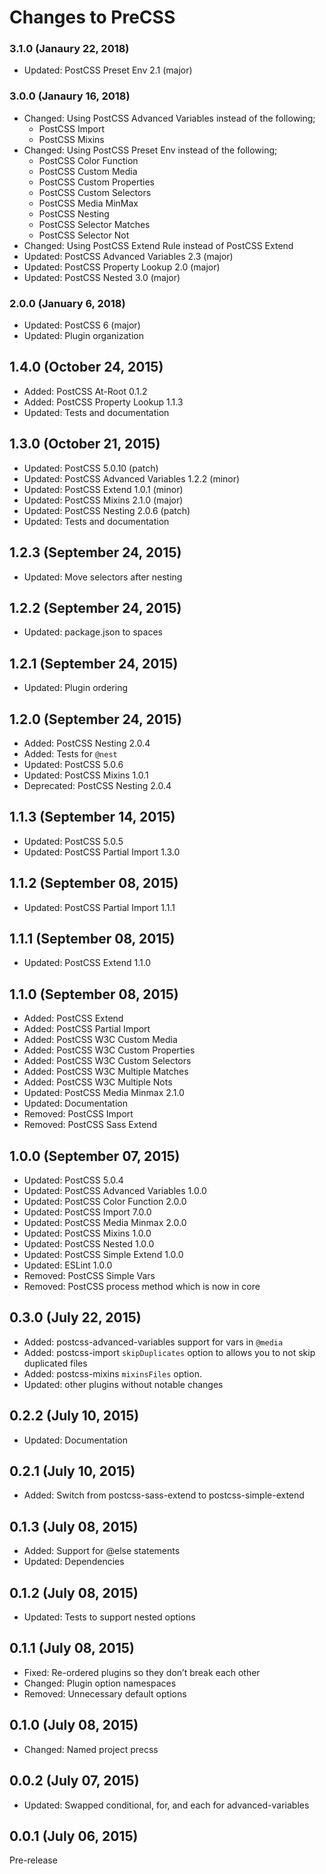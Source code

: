 # Changes to PreCSS

### 3.1.0 (Janaury 22, 2018)

- Updated: PostCSS Preset Env 2.1 (major)

### 3.0.0 (Janaury 16, 2018)

- Changed: Using PostCSS Advanced Variables instead of the following;
  - PostCSS Import
  - PostCSS Mixins
- Changed: Using PostCSS Preset Env instead of the following;
  - PostCSS Color Function
  - PostCSS Custom Media
  - PostCSS Custom Properties
  - PostCSS Custom Selectors
  - PostCSS Media MinMax
  - PostCSS Nesting
  - PostCSS Selector Matches
  - PostCSS Selector Not
- Changed: Using PostCSS Extend Rule instead of PostCSS Extend
- Updated: PostCSS Advanced Variables 2.3 (major)
- Updated: PostCSS Property Lookup 2.0 (major)
- Updated: PostCSS Nested 3.0 (major)

### 2.0.0 (January 6, 2018)

- Updated: PostCSS 6 (major)
- Updated: Plugin organization

## 1.4.0 (October 24, 2015)

- Added: PostCSS At-Root 0.1.2
- Added: PostCSS Property Lookup 1.1.3
- Updated: Tests and documentation

## 1.3.0 (October 21, 2015)

- Updated: PostCSS 5.0.10 (patch)
- Updated: PostCSS Advanced Variables 1.2.2 (minor)
- Updated: PostCSS Extend 1.0.1 (minor)
- Updated: PostCSS Mixins 2.1.0 (major)
- Updated: PostCSS Nesting 2.0.6 (patch)
- Updated: Tests and documentation

## 1.2.3 (September 24, 2015)

- Updated: Move selectors after nesting

## 1.2.2 (September 24, 2015)

- Updated: package.json to spaces

## 1.2.1 (September 24, 2015)

- Updated: Plugin ordering

## 1.2.0 (September 24, 2015)

- Added: PostCSS Nesting 2.0.4
- Added: Tests for `@nest`
- Updated: PostCSS 5.0.6
- Updated: PostCSS Mixins 1.0.1
- Deprecated: PostCSS Nesting 2.0.4

## 1.1.3 (September 14, 2015)

- Updated: PostCSS 5.0.5
- Updated: PostCSS Partial Import 1.3.0

## 1.1.2 (September 08, 2015)

- Updated: PostCSS Partial Import 1.1.1

## 1.1.1 (September 08, 2015)

- Updated: PostCSS Extend 1.1.0

## 1.1.0 (September 08, 2015)

- Added: PostCSS Extend
- Added: PostCSS Partial Import
- Added: PostCSS W3C Custom Media
- Added: PostCSS W3C Custom Properties
- Added: PostCSS W3C Custom Selectors
- Added: PostCSS W3C Multiple Matches
- Added: PostCSS W3C Multiple Nots
- Updated: PostCSS Media Minmax 2.1.0
- Updated: Documentation
- Removed: PostCSS Import
- Removed: PostCSS Sass Extend

## 1.0.0 (September 07, 2015)

- Updated: PostCSS 5.0.4
- Updated: PostCSS Advanced Variables 1.0.0
- Updated: PostCSS Color Function 2.0.0
- Updated: PostCSS Import 7.0.0
- Updated: PostCSS Media Minmax 2.0.0
- Updated: PostCSS Mixins 1.0.0
- Updated: PostCSS Nested 1.0.0
- Updated: PostCSS Simple Extend 1.0.0
- Updated: ESLint 1.0.0
- Removed: PostCSS Simple Vars
- Removed: PostCSS process method which is now in core

## 0.3.0 (July 22, 2015)

- Added: postcss-advanced-variables support for vars in `@media`
- Added: postcss-import `skipDuplicates` option to allows you to not skip duplicated files
- Added: postcss-mixins `mixinsFiles` option.
- Updated: other plugins without notable changes

## 0.2.2 (July 10, 2015)

- Updated: Documentation

## 0.2.1 (July 10, 2015)

- Added: Switch from postcss-sass-extend to postcss-simple-extend

## 0.1.3 (July 08, 2015)

- Added: Support for @else statements
- Updated: Dependencies

## 0.1.2 (July 08, 2015)

- Updated: Tests to support nested options

## 0.1.1 (July 08, 2015)

- Fixed: Re-ordered plugins so they don’t break each other
- Changed: Plugin option namespaces
- Removed: Unnecessary default options

## 0.1.0 (July 08, 2015)

- Changed: Named project precss

## 0.0.2 (July 07, 2015)

- Updated: Swapped conditional, for, and each for advanced-variables

## 0.0.1 (July 06, 2015)

Pre-release
